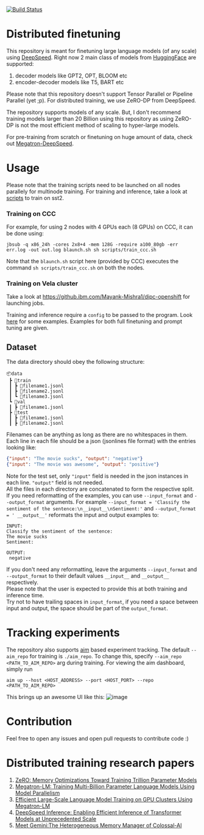 [![Build Status](https://travis.ibm.com/conversational-ai/transformer-engine.svg?token=WfYJYyWqkPKchbvxR6xs&branch=main)](https://travis.ibm.com/conversational-ai/transformer-engine)


# Distributed finetuning
This repository is meant for finetuning large language models (of any scale) using [DeepSpeed](https://github.com/microsoft/DeepSpeed). Right now 2 main class of models from [HuggingFace](https://huggingface.co/docs/transformers/index) are supported:

1. decoder models like GPT2, OPT, BLOOM etc
1. encoder-decoder models like T5, BART etc

Please note that this repository doesn't support Tensor Parallel or Pipeline Parallel (yet ;p). For distributed training, we use ZeRO-DP from DeepSpeed.

The repository supports models of any scale. But, I don't recommend training models larger than 20 Billion using this repository as using ZeRO-DP is not the most efficient method of scaling to hyper-large models.

For pre-training from scratch or finetuning on huge amount of data, check out [Megatron-DeepSpeed](https://github.com/bigscience-workshop/Megatron-DeepSpeed).

# Usage

Please note that the training scripts need to be launched on all nodes parallely for multinode training. For training and inference, take a look at [scripts](scripts/) to train on sst2.

### Training on CCC
For example, for using 2 nodes with 4 GPUs each (8 GPUs) on CCC, it can be done using:
```shell
jbsub -q x86_24h -cores 2x8+4 -mem 128G -require a100_80gb -err err.log -out out.log blaunch.sh sh scripts/train_ccc.sh
```
Note that the `blaunch.sh` script here (provided by CCC) executes the command `sh scripts/train_ccc.sh` on both the nodes.

### Training on Vela cluster
Take a look at https://github.ibm.com/Mayank-Mishra1/dipc-openshift for launching jobs.

Training and inference require a `config` to be passed to the program. Look [here](configs/) for some examples. Examples for both full finetuning and prompt tuning are given.

## Dataset
The data directory should obey the following structure:
```text
📦data
 ┣ 📂train
 ┃ ┣ 📜filename1.jsonl
 ┃ ┣ 📜filename2.jsonl
 ┃ ┗ 📜filename3.jsonl
 ┗ 📂val
 ┃ ┣ 📜filename1.jsonl
 ┣ 📂test
 ┃ ┣ 📜filename1.jsonl
 ┃ ┣ 📜filename2.jsonl
```
Filenames can be anything as long as there are no whitespaces in them. Each line in each file should be a json (jsonlines file format) with the entries looking like:
```json
{"input": "The movie sucks", "output": "negative"}
{"input": "The movie was awesome", "output": "positive"}
```
Note for the test set, only `"input"` field is needed in the json instances in each line. `"output"` field is not needed. \
All the files in each directory are concatenated to form the respective split. \
If you need reformatting of the examples, you can use `--input_format` and `--output_format` arguments. For example `--input_format = 'Classify the sentiment of the sentence:\n__input__\nSentiment:'` and `--output_format = ' __output__'` reformats the input and output examples to:
```text
INPUT:
Classify the sentiment of the sentence:
The movie sucks
Sentiment:

OUTPUT:
 negative
```
If you don't need any reformatting, leave the arguments `--input_format` and `--output_format` to their default values `__input__` and `__output__` respectively. \
Please note that the user is expected to provide this at both training and inference time. \
Try not to have trailing spaces in `input_format`, if you need a space between input and output, the space should be part of the `output_format`.

# Tracking experiments
The repository also supports [aim](https://github.com/aimhubio/aim) based experiment tracking. The default `--aim_repo` for training is `./aim_repo`. To change this, specify `--aim_repo <PATH_TO_AIM_REPO>` arg during training. For viewing the aim dashboard, simply run
```shell
aim up --host <HOST_ADDRESS> --port <HOST_PORT> --repo <PATH_TO_AIM_REPO>
```
This brings up an awesome UI like this:
![image](https://user-images.githubusercontent.com/13848158/136374529-af267918-5dc6-4a4e-8ed2-f6333a332f96.gif)

# Contribution
Feel free to open any issues and open pull requests to contribute code :)

# Distributed training research papers

1. [ZeRO: Memory Optimizations Toward Training Trillion Parameter Models](https://arxiv.org/abs/1910.02054)
1. [Megatron-LM: Training Multi-Billion Parameter Language Models Using Model Parallelism](https://arxiv.org/abs/1909.08053)
1. [Efficient Large-Scale Language Model Training on GPU Clusters Using Megatron-LM](https://arxiv.org/abs/2104.04473)
1. [DeepSpeed Inference: Enabling Efficient Inference of Transformer Models at Unprecedented Scale](https://arxiv.org/abs/2207.00032)
1. [Meet Gemini:The Heterogeneous Memory Manager of Colossal-AI](https://colossalai.org/docs/advanced_tutorials/meet_gemini/)
